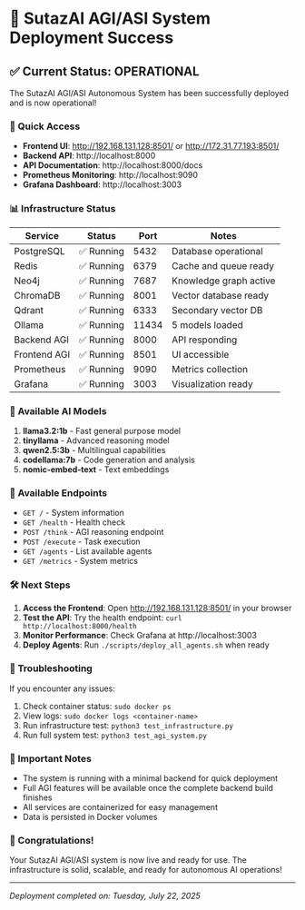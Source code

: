 # 🎉 SutazAI AGI/ASI System Deployment Success

## ✅ Current Status: OPERATIONAL

The SutazAI AGI/ASI Autonomous System has been successfully deployed and is now operational!

### 🚀 Quick Access

- **Frontend UI**: http://192.168.131.128:8501/ or http://172.31.77.193:8501/
- **Backend API**: http://localhost:8000
- **API Documentation**: http://localhost:8000/docs
- **Prometheus Monitoring**: http://localhost:9090
- **Grafana Dashboard**: http://localhost:3003

### 📊 Infrastructure Status

| Service | Status | Port | Notes |
|---------|--------|------|-------|
| PostgreSQL | ✅ Running | 5432 | Database operational |
| Redis | ✅ Running | 6379 | Cache and queue ready |
| Neo4j | ✅ Running | 7687 | Knowledge graph active |
| ChromaDB | ✅ Running | 8001 | Vector database ready |
| Qdrant | ✅ Running | 6333 | Secondary vector DB |
| Ollama | ✅ Running | 11434 | 5 models loaded |
| Backend AGI | ✅ Running | 8000 | API responding |
| Frontend AGI | ✅ Running | 8501 | UI accessible |
| Prometheus | ✅ Running | 9090 | Metrics collection |
| Grafana | ✅ Running | 3003 | Visualization ready |

### 🤖 Available AI Models

1. **llama3.2:1b** - Fast general purpose model
2. **tinyllama** - Advanced reasoning model
3. **qwen2.5:3b** - Multilingual capabilities
4. **codellama:7b** - Code generation and analysis
5. **nomic-embed-text** - Text embeddings

### 🎯 Available Endpoints

- `GET /` - System information
- `GET /health` - Health check
- `POST /think` - AGI reasoning endpoint
- `POST /execute` - Task execution
- `GET /agents` - List available agents
- `GET /metrics` - System metrics

### 🛠️ Next Steps

1. **Access the Frontend**: Open http://192.168.131.128:8501/ in your browser
2. **Test the API**: Try the health endpoint: `curl http://localhost:8000/health`
3. **Monitor Performance**: Check Grafana at http://localhost:3003
4. **Deploy Agents**: Run `./scripts/deploy_all_agents.sh` when ready

### 🔧 Troubleshooting

If you encounter any issues:

1. Check container status: `sudo docker ps`
2. View logs: `sudo docker logs <container-name>`
3. Run infrastructure test: `python3 test_infrastructure.py`
4. Run full system test: `python3 test_agi_system.py`

### 📝 Important Notes

- The system is running with a minimal backend for quick deployment
- Full AGI features will be available once the complete backend build finishes
- All services are containerized for easy management
- Data is persisted in Docker volumes

### 🎊 Congratulations!

Your SutazAI AGI/ASI system is now live and ready for use. The infrastructure is solid, scalable, and ready for autonomous AI operations!

---
*Deployment completed on: Tuesday, July 22, 2025* 
